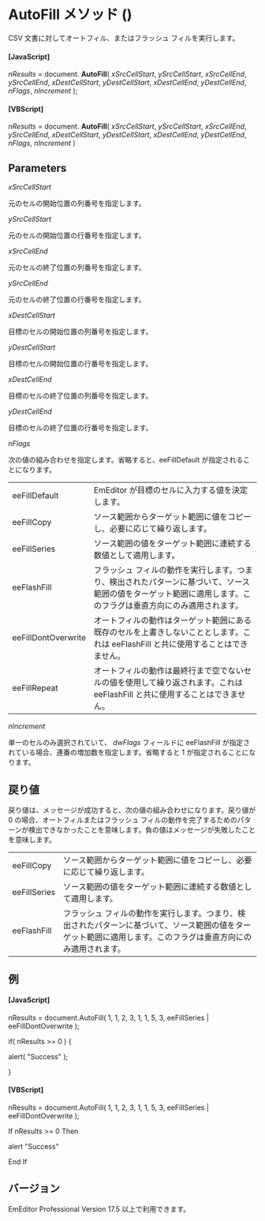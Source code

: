 # AutoFill メソッド ()

CSV 文書に対してオートフィル、またはフラッシュ フィルを実行します。

#### \[JavaScript\]

_nResults_ = document. **AutoFill**( _xSrcCellStart_, _ySrcCellStart_, _xSrcCellEnd_, _ySrcCellEnd_, _xDestCellStart_, _yDestCellStart_, _xDestCellEnd_, _yDestCellEnd_, _nFlags_, _nIncrement_ );

#### \[VBScript\]

_nResults_ = document. **AutoFill**( _xSrcCellStart_, _ySrcCellStart_, _xSrcCellEnd_, _ySrcCellEnd_, _xDestCellStart_, _yDestCellStart_, _xDestCellEnd_, _yDestCellEnd_, _nFlags_, _nIncrement_ )

## Parameters

_xSrcCellStart_

元のセルの開始位置の列番号を指定します。

_ySrcCellStart_

元のセルの開始位置の行番号を指定します。

_xSrcCellEnd_

元のセルの終了位置の列番号を指定します。

_ySrcCellEnd_

元のセルの終了位置の行番号を指定します。

_xDestCellStart_

目標のセルの開始位置の列番号を指定します。

_yDestCellStart_

目標のセルの開始位置の行番号を指定します。

_xDestCellEnd_

目標のセルの終了位置の列番号を指定します。

_yDestCellEnd_

目標のセルの終了位置の行番号を指定します。

_nFlags_

次の値の組み合わせを指定します。省略すると、eeFillDefault が指定されることになります。

|     |     |
| --- | --- |
| eeFillDefault | EmEditor が目標のセルに入力する値を決定します。 |
| eeFillCopy | ソース範囲からターゲット範囲に値をコピーし、必要に応じて繰り返します。 |
| eeFillSeries | ソース範囲の値をターゲット範囲に連続する数値として適用します。 |
| eeFlashFill | フラッシュ フィルの動作を実行します。つまり、検出されたパターンに基づいて、ソース範囲の値をターゲット範囲に適用します。このフラグは垂直方向にのみ適用されます。 |
| eeFillDontOverwrite | オートフィルの動作はターゲット範囲にある既存のセルを上書きしないこととします。これは eeFlashFill と共に使用することはできません。 |
| eeFillRepeat | オートフィルの動作は最終行まで空でないセルの値を使用して繰り返されます。これは eeFlashFill と共に使用することはできません。 |

_nIncrement_

単一のセルのみ選択されていて、 _dwFlags_ フィールドに eeFlashFill が指定されている場合、連番の増加数を指定します。省略すると 1 が指定されることになります。

## 戻り値

戻り値は、メッセージが成功すると、次の値の組み合わせになります。戻り値が 0 の場合、オートフィルまたはフラッシュ フィルの動作を完了するためのパターンが検出できなかったことを意味します。負の値はメッセージが失敗したことを意味します。

|     |     |
| --- | --- |
| eeFillCopy | ソース範囲からターゲット範囲に値をコピーし、必要に応じて繰り返します。 |
| eeFillSeries | ソース範囲の値をターゲット範囲に連続する数値として適用します。 |
| eeFlashFill | フラッシュ フィルの動作を実行します。つまり、検出されたパターンに基づいて、ソース範囲の値をターゲット範囲に適用します。このフラグは垂直方向にのみ適用されます。 |

## 例

#### \[JavaScript\]

nResults = document.AutoFill( 1, 1, 2, 3, 1, 1, 5, 3, eeFillSeries \| eeFillDontOverwrite );

if( nResults >= 0 ) {

alert( "Success" );

}

#### \[VBScript\]

nResults = document.AutoFill( 1, 1, 2, 3, 1, 1, 5, 3, eeFillSeries \| eeFillDontOverwrite );

If nResults >= 0 Then

alert "Success"

End If

## バージョン

EmEditor Professional Version 17.5 以上で利用できます。
